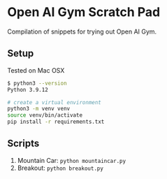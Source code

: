 # Open AI Gym Scratch Pad
Compilation of snippets for trying out Open AI Gym.

## Setup
Tested on Mac OSX
```bash
$ python3 --version
Python 3.9.12

# create a virtual environment
python3 -m venv venv
source venv/bin/activate
pip install -r requirements.txt
```

## Scripts
1. Mountain Car: `python mountaincar.py`
1. Breakout: `python breakout.py`
